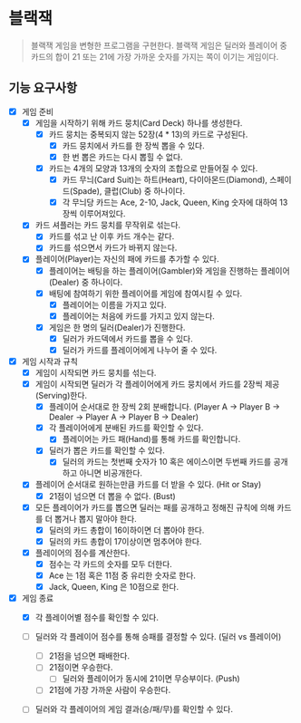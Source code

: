 # 블랙잭
> 블랙잭 게임을 변형한 프로그램을 구현한다. 블랙잭 게임은 딜러와 플레이어 중 카드의 합이 21 또는 21에 가장 가까운 숫자를 가지는 쪽이 이기는 게임이다.

## 기능 요구사항
- [x] 게임 준비 
  - [x] 게임을 시작하기 위해 카드 뭉치(Card Deck) 하나를 생성한다.
    - [x] 카드 뭉치는 중복되지 않는 52장(4 * 13)의 카드로 구성된다.
      - [x] 카드 뭉치에서 카드를 한 장씩 뽑을 수 있다.
      - [x] 한 번 뽑은 카드는 다시 뽑힐 수 없다.
    - [x] 카드는 4개의 모양과 13개의 숫자의 조합으로 만들어질 수 있다.
      - [x] 카드 무늬(Card Suit)는 하트(Heart), 다이아몬드(Diamond), 스페이드(Spade), 클럽(Club) 중 하나이다.
      - [x] 각 무늬당 카드는 Ace, 2-10, Jack, Queen, King 숫자에 대하여 13장씩 이루어져있다.
  - [x] 카드 셔플러는 카드 뭉치를 무작위로 섞는다.
    - [x] 카드를 섞고 난 이후 카드 개수는 같다.
    - [x] 카드를 섞으면서 카드가 바뀌지 않는다.
  - [x] 플레이어(Player)는 자신의 패에 카드를 추가할 수 있다.
    - [x] 플레이어는 배팅을 하는 플레이어(Gambler)와 게임을 진행하는 플레이어(Dealer) 중 하나이다.
    - [x] 배팅에 참여하기 위한 플레이어를 게임에 참여시킬 수 있다.
      - [x] 플레이어는 이름을 가지고 있다.
      - [x] 플레이어는 처음에 카드를 가지고 있지 않는다.
    - [x] 게임은 한 명의 딜러(Dealer)가 진행한다.
      - [x] 딜러가 카드덱에서 카드를 뽑을 수 있다.
      - [x] 딜러가 카드를 플레이어에게 나누어 줄 수 있다.
- [x] 게임 시작과 규칙
  - [x] 게임이 시작되면 카드 뭉치를 섞는다.
  - [x] 게임이 시작되면 딜러가 각 플레이어에게 카드 뭉치에서 카드를 2장씩 제공(Serving)한다.
    - [x] 플레이어 순서대로 한 장씩 2회 분배합니다. (Player A -> Player B -> Dealer -> Player A -> Player B -> Dealer)
    - [x] 각 플레이어에게 분배된 카드를 확인할 수 있다.
      - [x] 플레이어는 카드 패(Hand)를 통해 카드를 확인합니다. 
    - [x] 딜러가 뽑은 카드를 확인할 수 있다.
      - [x] 딜러의 카드는 첫번째 숫자가 10 혹은 에이스이면 두번째 카드를 공개하고 아니면 비공개한다.    
  - [x] 플레이어 순서대로 원하는만큼 카드를 더 받을 수 있다. (Hit or Stay)
    - [x] 21점이 넘으면 더 뽑을 수 없다. (Bust)
  - [x] 모든 플레이어가 카드를 뽑으면 딜러는 패를 공개하고 정해진 규칙에 의해 카드를 더 뽑거나 뽑지 말아야 한다.
    - [x] 딜러의 카드 총합이 16이하이면 더 뽑아야 한다.
    - [x] 딜러의 카드 총합이 17이상이면 멈추어야 한다.
  - [x] 플레이어의 점수를 계산한다.
    - [x] 점수는 각 카드의 숫자를 모두 더한다.
    - [x] Ace 는 1점 혹은 11점 중 유리한 숫자로 한다.
    - [x] Jack, Queen, King 은 10점으로 한다.
- [x] 게임 종료
  - [x] 각 플레이어별 점수를 확인할 수 있다. 
  - [ ] 딜러와 각 플레이어 점수를 통해 승패를 결정할 수 있다. (딜러 vs 플레이어)
    - [ ] 21점을 넘으면 패배한다.
    - [ ] 21점이면 우승한다.
      - [ ] 딜러와 플레이어가 동시에 21이면 무승부이다. (Push)
    - [ ] 21점에 가장 가까운 사람이 우승한다.
  - [ ] 딜러와 각 플레이어의 게임 결과(승/패/무)를 확인할 수 있다.
    
